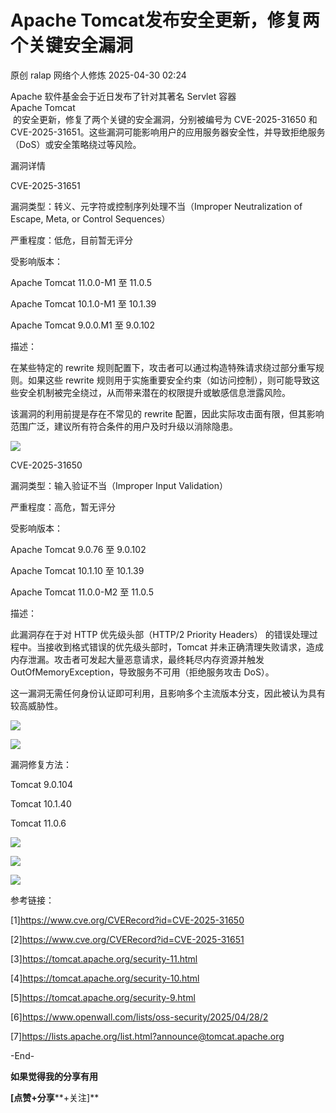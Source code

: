 #  Apache Tomcat发布安全更新，修复两个关键安全漏洞   
原创 ralap  网络个人修炼   2025-04-30 02:24  
  
Apache 软件基金会于近日发布了针对其著名 Servlet 容器   
Apache Tomcat  
 的安全更新，修复了两个关键的安全漏洞，分别被编号为 CVE-2025-31650 和 CVE-2025-31651。这些漏洞可能影响用户的应用服务器安全性，并导致拒绝服务（DoS）或安全策略绕过等风险。  
  
漏洞详情  
  
CVE-2025-31651  
  
漏洞类型：转义、元字符或控制序列处理不当（Improper Neutralization of Escape, Meta, or Control Sequences）  
  
严重程度：低危，目前暂无评分  
  
受影响版本：  
  
Apache Tomcat 11.0.0-M1 至 11.0.5  
  
Apache Tomcat 10.1.0-M1 至 10.1.39  
  
Apache Tomcat 9.0.0.M1 至 9.0.102  
  
描述：  
  
在某些特定的 rewrite 规则配置下，攻击者可以通过构造特殊请求绕过部分重写规则。如果这些 rewrite 规则用于实施重要安全约束（如访问控制），则可能导致这些安全机制被完全绕过，从而带来潜在的权限提升或敏感信息泄露风险。  
  
该漏洞的利用前提是存在不常见的 rewrite 配置，因此实际攻击面有限，但其影响范围广泛，建议所有符合条件的用户及时升级以消除隐患。  
  
![](https://mmbiz.qpic.cn/mmbiz_png/5y2fUaoQPfJNHDvhFeCwFBZRicicL2B9ibzPyZkTnSBo6Mzk58mGgjDokbzb9GN2DbiaarF2SURiaQggtmt2SPOaaFg/640?wx_fmt=png&from=appmsg "")  
  
  
CVE-2025-31650  
  
漏洞类型：输入验证不当（Improper Input Validation）  
  
严重程度：高危，暂无评分  
  
受影响版本：  
  
Apache Tomcat 9.0.76 至 9.0.102  
  
Apache Tomcat 10.1.10 至 10.1.39  
  
Apache Tomcat 11.0.0-M2 至 11.0.5  
  
描述：  
  
此漏洞存在于对 HTTP 优先级头部（HTTP/2 Priority Headers） 的错误处理过程中。当接收到格式错误的优先级头部时，Tomcat 并未正确清理失败请求，造成内存泄漏。攻击者可发起大量恶意请求，最终耗尽内存资源并触发 OutOfMemoryException，导致服务不可用（拒绝服务攻击 DoS）。  
  
这一漏洞无需任何身份认证即可利用，且影响多个主流版本分支，因此被认为具有较高威胁性。  
  
![](https://mmbiz.qpic.cn/mmbiz_png/5y2fUaoQPfJNHDvhFeCwFBZRicicL2B9ibzIZJ9hDa9VdhFtBiaS7g7rJWgS8EHtT8bibdOSDhTFYmB7nX60bMSaJUA/640?wx_fmt=png&from=appmsg "")  
  
![](https://mmbiz.qpic.cn/mmbiz_png/5y2fUaoQPfJNHDvhFeCwFBZRicicL2B9ibzdqt9XD16Hpn6SK1tpNdXCXUGqiaBicib0Oia2icfBEEBKIoDE41dDGfSOLw/640?wx_fmt=png&from=appmsg "")  
  
  
漏洞修复方法：  
  
Tomcat 9.0.104  
  
Tomcat 10.1.40  
  
Tomcat 11.0.6  
  
![](https://mmbiz.qpic.cn/mmbiz_png/5y2fUaoQPfJNHDvhFeCwFBZRicicL2B9ibzu61riaHBj1h1ZUiakx9mUSYgLqjkwrIGdftGf7nfrUPoSelNX769YkxQ/640?wx_fmt=png&from=appmsg "")  
  
![](https://mmbiz.qpic.cn/mmbiz_png/5y2fUaoQPfJNHDvhFeCwFBZRicicL2B9ibznF1mE9MNrlm1GfLd49lotDslyYvhG7XYzns8mzk68U7HiaVoxSXGLmA/640?wx_fmt=png&from=appmsg "")  
  
![](https://mmbiz.qpic.cn/mmbiz_png/5y2fUaoQPfJNHDvhFeCwFBZRicicL2B9ibzs23icdYtganzH6OUgIGYrdXt2z3NK5Z9eibDhQcfy7kEgTNJoaoiapmmw/640?wx_fmt=png&from=appmsg "")  
  
参考链接：  
  
[1]https://www.cve.org/CVERecord?id=CVE-2025-31650  
  
[2]https://www.cve.org/CVERecord?id=CVE-2025-31651  
  
[3]https://tomcat.apache.org/security-11.html  
  
[4]https://tomcat.apache.org/security-10.html  
  
[5]https://tomcat.apache.org/security-9.html  
  
[6]https://www.openwall.com/lists/oss-security/2025/04/28/2  
  
[7]https://lists.apache.org/list.html?announce@tomcat.apache.org  
  
  
  
-End-  
  
  
  
**如果觉得我的分享有用**  
  
**[点赞+分享****+关注]**  
  

